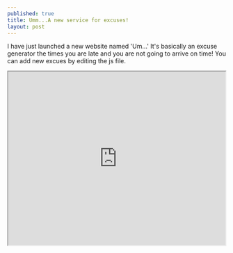 ```yaml
---
published: true
title: Umm...A new service for excuses!
layout: post
---
```

I have just launched a new website named 'Um...' It's basically an excuse generator the times you are late and you are not going to arrive on time! You can add new excues by editing the js file. 

<iframe name="my_target_area" src="Http://adelr.ir/um" width="500" height="400"></iframe>